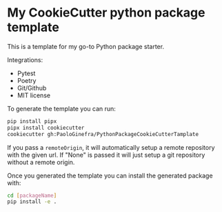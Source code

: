 # My CookieCutter python package template

This is a template for my go-to Python package starter.

Integrations:

- Pytest
- Poetry
- Git/Github
- MIT license

To generate the template you can run:

```bash
pip install pipx
pipx install cookiecutter
cookiecutter gh:PaoloGinefra/PythonPackageCookieCutterTamplate
```

If you pass a `remoteOrigin`, it will automatically setup a remote repository with the given url. If "None" is passed it will just setup a git repository without a remote origin.

Once you generated the template you can install the generated package with:

```bash
cd [packageName]
pip install -e .
```
